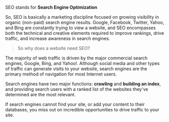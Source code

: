 SEO stands for **Search Engine Optimization**


So, SEO is basically a marketing discipline focused on growing visibility in organic (non-paid) search engine results. 
Google, Facebook, Twitter, Yahoo, and Bing are constantly trying to view a website, and SEO encompasses both the technical and creative elements required to improve rankings, drive traffic, and increase awareness in search engines.


>So why does a website need SEO?

The majority of web traffic is driven by the major commercial search engines, Google, Bing, and Yahoo!. 
Although social media and other types of traffic can generate visits to your website, search engines are the primary method of navigation for most Internet users.

Search engines have two major functions: **crawling** and **building an index**, and providing search users with a ranked list of the websites they've determined are the most relevant.

If search engines cannot find your site, or add your content to their databases, you miss out on incredible opportunities to drive traffic to your site.

